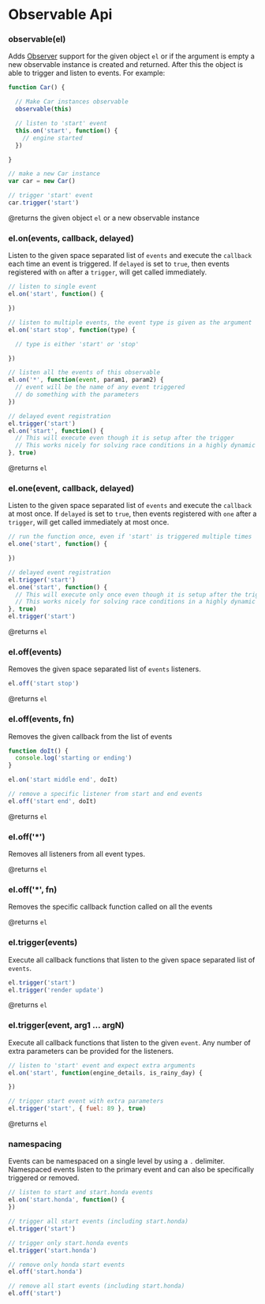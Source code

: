 # Observable Api


### <a name="constructor"></a> observable(el)

Adds [Observer](http://en.wikipedia.org/wiki/Observer_pattern) support for the given object `el` or if the argument is empty a new observable instance is created and returned. After this the object is able to trigger and listen to events. For example:

``` js
function Car() {

  // Make Car instances observable
  observable(this)

  // listen to 'start' event
  this.on('start', function() {
    // engine started
  })

}

// make a new Car instance
var car = new Car()

// trigger 'start' event
car.trigger('start')
```

@returns the given object `el` or a new observable instance

### <a name="on"></a> el.on(events, callback, delayed)

Listen to the given space separated list of `events` and execute the `callback` each time an event is triggered.
If `delayed` is set to `true`, then events registered with `on` after a `trigger`, will get called immediately.

``` js
// listen to single event
el.on('start', function() {

})

// listen to multiple events, the event type is given as the argument
el.on('start stop', function(type) {

  // type is either 'start' or 'stop'

})

// listen all the events of this observable
el.on('*', function(event, param1, param2) {
  // event will be the name of any event triggered
  // do something with the parameters
})

// delayed event registration
el.trigger('start')
el.on('start', function() {
  // This will execute even though it is setup after the trigger
  // This works nicely for solving race conditions in a highly dynamic app
}, true)

```

@returns `el`

### <a name="one"></a> el.one(event, callback, delayed)

Listen to the given space separated list of `events` and execute the `callback` at most once.
If `delayed` is set to `true`, then events registered with `one` after a `trigger`, will get called immediately at most once.

``` js
// run the function once, even if 'start' is triggered multiple times
el.one('start', function() {

})

// delayed event registration
el.trigger('start')
el.one('start', function() {
  // This will execute only once even though it is setup after the trigger
  // This works nicely for solving race conditions in a highly dynamic app
}, true)
el.trigger('start')
```

@returns `el`

### <a name="off"></a> el.off(events)

Removes the given space separated list of `events` listeners.

``` js
el.off('start stop')
```

@returns `el`

### <a name="off-fn"></a> el.off(events, fn)

Removes the given callback from the list of events

``` js
function doIt() {
  console.log('starting or ending')
}

el.on('start middle end', doIt)

// remove a specific listener from start and end events
el.off('start end', doIt)
```

@returns `el`

### <a name="off-all"></a> el.off('*')

Removes all listeners from all event types.

@returns `el`

### <a name="off-all-fn"></a> el.off('*', fn)

Removes the specific callback function called on all the events

@returns `el`

### <a name="trigger"></a> el.trigger(events)

Execute all callback functions that listen to the given space separated list of `events`.

``` js
el.trigger('start')
el.trigger('render update')
```

@returns `el`

### <a name="trigger-args"></a> el.trigger(event, arg1 ... argN)

Execute all callback functions that listen to the given `event`. Any number of extra parameters can be provided for the listeners.

``` js
// listen to 'start' event and expect extra arguments
el.on('start', function(engine_details, is_rainy_day) {

})

// trigger start event with extra parameters
el.trigger('start', { fuel: 89 }, true)

```

@returns `el`

### <a name="namespacing"></a> namespacing

Events can be namespaced on a single level by using a `.` delimiter. Namespaced events listen to the primary event and can also be specifically triggered or removed.

``` js
// listen to start and start.honda events
el.on('start.honda', function() {
})

// trigger all start events (including start.honda)
el.trigger('start')

// trigger only start.honda events
el.trigger('start.honda')

// remove only honda start events
el.off('start.honda')

// remove all start events (including start.honda)
el.off('start')
```
